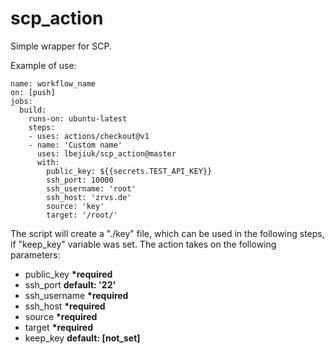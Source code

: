 # scp_action

Simple wrapper for SCP.

Example of use:

```
name: workflow_name
on: [push]
jobs:
  build:
    runs-on: ubuntu-latest
    steps:
    - uses: actions/checkout@v1
    - name: 'Custom name'
      uses: lbejiuk/scp_action@master
      with:
        public_key: ${{secrets.TEST_API_KEY}}
        ssh_port: 10000
        ssh_username: 'root'
        ssh_host: 'zrvs.de'
        source: 'key'
        target: '/root/'
```

The script will create a "./key" file, which can be used in the following steps, if "keep_key" variable was set.
The action takes on the following parameters:
- public_key __*required__
- ssh_port __default: '22'__
- ssh_username __*required__
- ssh_host __*required__
- source __*required__
- target __*required__
- keep_key __default: [not_set]__
